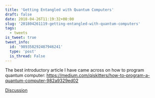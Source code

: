 ```yaml
---
title: 'Getting Entangled with Quantum Computers'
draft: false
date: 2018-04-26T11:19:32+00:00
slug: '201804261119-getting-entangled-with-quantum-computers'
tags:
  - tweets
is_tweet: true
tweet_info:
  id: '989358292487946241'
  type: 'post'
  is_thread: False
---
```




The best introductory article I have came across on how to program quantum computer: <https://medium.com/qiskitters/how-to-program-a-quantum-computer-982a9329ed02>

[Discussion](https://x.com/sytelus/status/989358292487946241)
